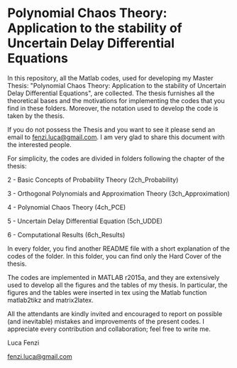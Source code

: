 # Polynomial Chaos Theory: Application to the stability of Uncertain Delay Differential Equations

In this repository, all the Matlab codes, used for developing my Master Thesis: "Polynomial Chaos Theory: Application to the stability of Uncertain Delay Differential Equations", are collected. 
The thesis furnishes all the theoretical bases and the motivations for implementing the codes that you find in these folders. Moreover, the notation used to develop the code is taken by the thesis.

If you do not possess the Thesis and you want to see it please send an email to fenzi.luca@gmail.com. I am very glad to share this document with the interested people. 

For simplicity, the codes are divided in folders following the chapter of the thesis:

2 - Basic Concepts of Probability Theory              (2ch_Probability)

3 - Orthogonal Polynomials and Approximation Theory   (3ch_Approximation)

4 - Polynomial Chaos Theory                           (4ch_PCE)

5 - Uncertain Delay Differential Equation             (5ch_UDDE)

6 - Computational Results                             (6ch_Results)

In every folder, you find another README file with a short explanation of the codes of the folder. 
In this folder, you can find only the Hard Cover of the thesis.

The codes are implemented in MATLAB r2015a, and they are extensively used to develop all the figures and the tables of my thesis. In particular, the figures and the tables were inserted in tex using the Matlab function matlab2tikz and matrix2latex.

All the attendants are kindly invited and encouraged to report on possible (and inevitable) mistakes and improvements of the present codes. I appreciate every contribution and collaboration; feel free to write me.

Luca Fenzi

fenzi.luca@gmail.com
